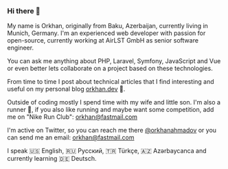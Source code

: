 ### Hi there 👋

My name is Orkhan, originally from Baku, Azerbaijan, currently living in Munich, Germany. I'm an experienced web developer with passion for open-source, currently working at AirLST GmbH as senior software engineer.

You can ask me anything about PHP, Laravel, Symfony, JavaScript and Vue or even better lets collaborate on a project based on these technologies.

From time to time I post about technical articles that I find interesting and useful on my personal blog [orkhan.dev](https://orkhan.dev) :page_with_curl:.

Outside of coding mostly I spend time with my wife and little son. I'm also a runner :runner:, if you also like running and maybe want some competition, add me on "Nike Run Club": orkhan@fastmail.com

I'm active on Twitter, so you can reach me there [@orkhanahmadov](https://twitter.com/orkhanahmadov) or you can send me an email: [orkhan@fastmail.com](mailto:orkhan@fastmail.com)

I speak :us: English, :ru: Русский, :tr: Türkçe, :azerbaijan: Azərbaycanca and currently learning :de: Deutsch.
